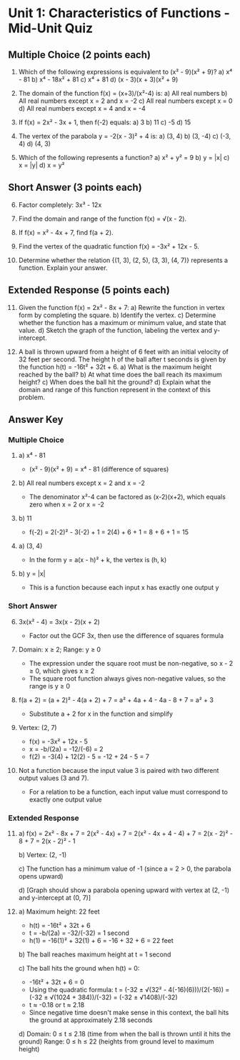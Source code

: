 # Unit 1: Characteristics of Functions - Mid-Unit Quiz

## Multiple Choice (2 points each)

1. Which of the following expressions is equivalent to (x² - 9)(x² + 9)?
   a) x⁴ - 81
   b) x⁴ - 18x² + 81
   c) x⁴ + 81
   d) (x - 3)(x + 3)(x² + 9)

2. The domain of the function f(x) = (x+3)/(x²-4) is:
   a) All real numbers
   b) All real numbers except x = 2 and x = -2
   c) All real numbers except x = 0
   d) All real numbers except x = 4 and x = -4

3. If f(x) = 2x² - 3x + 1, then f(-2) equals:
   a) 3
   b) 11
   c) -5
   d) 15

4. The vertex of the parabola y = -2(x - 3)² + 4 is:
   a) (3, 4)
   b) (3, -4)
   c) (-3, 4)
   d) (4, 3)

5. Which of the following represents a function?
   a) x² + y² = 9
   b) y = |x|
   c) x = |y|
   d) x = y²

## Short Answer (3 points each)

6. Factor completely: 3x³ - 12x

7. Find the domain and range of the function f(x) = √(x - 2).

8. If f(x) = x² - 4x + 7, find f(a + 2).

9. Find the vertex of the quadratic function f(x) = -3x² + 12x - 5.

10. Determine whether the relation {(1, 3), (2, 5), (3, 3), (4, 7)} represents a function. Explain your answer.

## Extended Response (5 points each)

11. Given the function f(x) = 2x² - 8x + 7:
    a) Rewrite the function in vertex form by completing the square.
    b) Identify the vertex.
    c) Determine whether the function has a maximum or minimum value, and state that value.
    d) Sketch the graph of the function, labeling the vertex and y-intercept.

12. A ball is thrown upward from a height of 6 feet with an initial velocity of 32 feet per second. The height h of the ball after t seconds is given by the function h(t) = -16t² + 32t + 6.
    a) What is the maximum height reached by the ball?
    b) At what time does the ball reach its maximum height?
    c) When does the ball hit the ground?
    d) Explain what the domain and range of this function represent in the context of this problem.

## Answer Key

### Multiple Choice
1. a) x⁴ - 81
   * (x² - 9)(x² + 9) = x⁴ - 81 (difference of squares)

2. b) All real numbers except x = 2 and x = -2
   * The denominator x²-4 can be factored as (x-2)(x+2), which equals zero when x = 2 or x = -2

3. b) 11
   * f(-2) = 2(-2)² - 3(-2) + 1 = 2(4) + 6 + 1 = 8 + 6 + 1 = 15

4. a) (3, 4)
   * In the form y = a(x - h)² + k, the vertex is (h, k)

5. b) y = |x|
   * This is a function because each input x has exactly one output y

### Short Answer
6. 3x(x² - 4) = 3x(x - 2)(x + 2)
   * Factor out the GCF 3x, then use the difference of squares formula

7. Domain: x ≥ 2; Range: y ≥ 0
   * The expression under the square root must be non-negative, so x - 2 ≥ 0, which gives x ≥ 2
   * The square root function always gives non-negative values, so the range is y ≥ 0

8. f(a + 2) = (a + 2)² - 4(a + 2) + 7 = a² + 4a + 4 - 4a - 8 + 7 = a² + 3
   * Substitute a + 2 for x in the function and simplify

9. Vertex: (2, 7)
   * f(x) = -3x² + 12x - 5
   * x = -b/(2a) = -12/(-6) = 2
   * f(2) = -3(4) + 12(2) - 5 = -12 + 24 - 5 = 7

10. Not a function because the input value 3 is paired with two different output values (3 and 7).
    * For a relation to be a function, each input value must correspond to exactly one output value

### Extended Response
11. a) f(x) = 2x² - 8x + 7
       = 2(x² - 4x) + 7
       = 2(x² - 4x + 4 - 4) + 7
       = 2(x - 2)² - 8 + 7
       = 2(x - 2)² - 1
    
    b) Vertex: (2, -1)
    
    c) The function has a minimum value of -1 (since a = 2 > 0, the parabola opens upward)
    
    d) [Graph should show a parabola opening upward with vertex at (2, -1) and y-intercept at (0, 7)]

12. a) Maximum height: 22 feet
       * h(t) = -16t² + 32t + 6
       * t = -b/(2a) = -32/(-32) = 1 second
       * h(1) = -16(1)² + 32(1) + 6 = -16 + 32 + 6 = 22 feet
    
    b) The ball reaches maximum height at t = 1 second
    
    c) The ball hits the ground when h(t) = 0:
       * -16t² + 32t + 6 = 0
       * Using the quadratic formula: t = (-32 ± √(32² - 4(-16)(6)))/(2(-16)) = (-32 ± √(1024 + 384))/(-32) = (-32 ± √1408)/(-32)
       * t ≈ -0.18 or t ≈ 2.18
       * Since negative time doesn't make sense in this context, the ball hits the ground at approximately 2.18 seconds
    
    d) Domain: 0 ≤ t ≤ 2.18 (time from when the ball is thrown until it hits the ground)
       Range: 0 ≤ h ≤ 22 (heights from ground level to maximum height)
